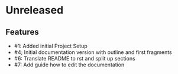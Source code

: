 # Unreleased

## Features

* #1: Added initial Project Setup
* #4; Initial documentation version with outline and first fragments
* #6: Translate README to rst and split up sections
* #7: Add guide how to edit the documentation 